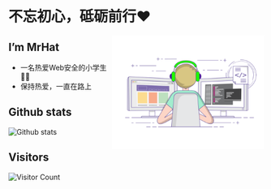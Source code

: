 <!--
**MrHatSec/MrHatSec** is a ✨ _special_ ✨ repository because its `README.md` (this file) appears on your GitHub profile.

Here are some ideas to get you started:

- 🔭 I’m currently working on ...
- 🌱 I’m currently learning ...
- 👯 I’m looking to collaborate on ...
- 🤔 I’m looking for help with ...
- 💬 Ask me about ...
- 📫 How to reach me: ...
- 😄 Pronouns: ...
- ⚡ Fun fact: ...
-->

# 不忘初心，砥砺前行❤

<img align="right" alt="GIF" src="https://raw.githubusercontent.com/devSouvik/devSouvik/master/gif3.gif" width="300"/>

## I’m MrHat
- 一名热爱Web安全的小学生👦🏻
- 保持热爱，一直在路上


## Github stats
<img src="https://github-readme-stats.vercel.app/api?username=MrHatSec&show_icons=true&include_all_commits=true&count_private=false&layout=compact&hide=prs&theme=cobalt" alt="Github stats"/>

## Visitors
![Visitor Count](https://profile-counter.glitch.me/MrHatSec/count.svg)
